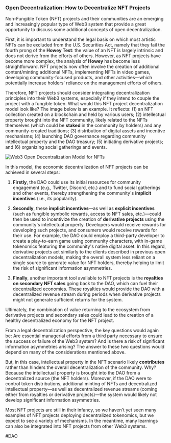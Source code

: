 ### **Open Decentralization: How to Decentralize NFT Projects**

Non-Fungible Token (NFT) projects and their communities are an emerging and increasingly popular type of Web3 system that provide a great opportunity to discuss some additional concepts of open decentralization.

First, it is important to understand the legal basis on which most artistic NFTs can be excluded from the U.S. Securities Act, namely that they fail the fourth prong of the **Howey Test**: the value of an NFT is largely intrinsic and does not derive from the efforts of others. However, as NFT projects have become more complex, the analysis of **Howey** has become less straightforward. NFT projects now often involve the creation of additional content/minting additional NFTs, implementing NFTs in video games, developing community-focused products, and other activities—which potentially increase holders' reliance on the management efforts of others.

Therefore, NFT projects should consider integrating decentralization principles into their Web3 systems, especially if they intend to couple the project with a fungible token. What would this NFT project decentralization model look like? The image below is an example. It reflects: (1) an NFT collection created on a blockchain and held by various users; (2) intellectual property brought into the NFT community, likely related to the NFTs themselves (which could be **staked** in the community by holders) and any community-created traditions; (3) distribution of digital assets and incentive mechanisms; (4) launching DAO governance regarding community intellectual property and the DAO treasury; (5) initiating derivative projects; and (6) organizing social gatherings and events.

![Web3 Open Decentralization Model for NFTs](file:////Users/sebaastiencailhol/Library/Group%20Containers/UBF8T346G9.Office/TemporaryItems/msohtmlclip/clip_image001.jpg)

In this model, the economic decentralization of NFT projects can be achieved in several steps:

1. **Firstly**, the DAO could use its initial resources for community engagement (e.g., Twitter, Discord, etc.) and to fund social gatherings and other events, thereby strengthening the community's **implicit incentives** (i.e., its popularity).

2. **Secondly**, these **implicit incentives**—as well as **explicit incentives** (such as fungible symbolic rewards, access to NFT sales, etc.)—could then be used to incentivize the creation of **derivative projects** using the community's intellectual property. Developers would receive rewards for developing such projects, and consumers would receive rewards for their use. For example, the DAO could employ a third-party developer to create a play-to-earn game using community characters, with in-game tokenomics featuring the community's native digital asset. In this regard, derivative projects act similarly to the clients described in previous open decentralization models, making the overall system less reliant on a single source to generate value for NFT holders, thereby helping to limit the risk of significant information asymmetries.

3. **Finally**, another important tool available to NFT projects is the **royalties on secondary NFT sales** going back to the DAO, which can fuel their decentralized economies. These royalties would provide the DAO with a decentralized revenue stream during periods when derivative projects might not generate sufficient returns for the system.

Ultimately, the combination of value returning to the ecosystem from derivative projects and secondary sales could lead to the creation of a healthy decentralized economy for the NFT project.

From a legal decentralization perspective, the key questions would again be: Are essential managerial efforts from a third party necessary to ensure the success or failure of the Web3 system? And is there a risk of significant information asymmetries arising? The answer to these two questions would depend on many of the considerations mentioned above.

But, in this case, intellectual property in the NFT scenario likely **contributes** rather than hinders the overall decentralization of the community. Why? Because the intellectual property is brought into the DAO from a decentralized source (the NFT holders). Moreover, if the DAO were to control token distributions, additional minting of NFTs and decentralized intellectual property—as well as decentralized revenue streams (coming either from royalties or derivative projects)—the system would likely not develop significant information asymmetries.

Most NFT projects are still in their infancy, so we haven’t yet seen many examples of NFT projects deploying decentralized tokenomics, but we expect to see a variety of mechanisms. In the meantime, many learnings can also be integrated into NFT projects from other Web3 systems.

#DAO 